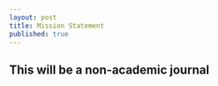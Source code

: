 ```yaml
---
layout: post
title: Mission Statement
published: true
---
```

## This will be a non-academic journal

